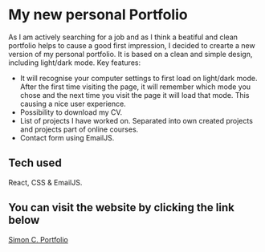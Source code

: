 # My new personal Portfolio

As I am actively searching for a job and as I think a beatiful and clean portfolio helps to cause a good first impression, I decided to crearte a new version of my personal portfolio. It is based on a clean and simple design, including light/dark mode. Key features:

- It will recognise your computer settings to first load on light/dark mode. After the first time visiting the page, it will remember which mode you chose and the next time you visit the page it will load that mode. This causing a nice user experience.
- Possibility to download my CV.
- List of projects I have worked on. Separated into own created projects and projects part of online courses.
- Contact form using EmailJS.

## Tech used

React, CSS & EmailJS.

## You can visit the website by clicking the link below

[Simon C. Portfolio](https://simoncriado.netlify.app/)
